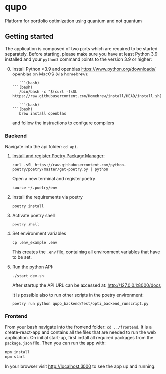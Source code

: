 # qupo

Platform for portfolio optimization using quantum and not quantum

## Getting started

The application is composed of two parts which are required to be started separately. Before starting, please make sure you have at least Python 3.9 installed and your `python3` command points to the version 3.9 or higher:

0. Install Python >3.9 and openblas
   https://www.python.org/downloads/
   openblas on MacOS (via homebrew):

   ````(bash)
      ```(bash)
   ```(bash)
      /bin/bash -c "$(curl -fsSL https://raw.githubusercontent.com/Homebrew/install/HEAD/install.sh)"
   ````

   ````(bash)
      ```(bash)
   ```(bash)
      brew install openblas
   ````

   and follow the instructions to configure compilers

### Backend

Navigate into the api folder: `cd api`.

1. [Install and register Poetry Package Manager](https://python-poetry.org/docs/#installation):

   ```(bash)
   curl -sSL https://raw.githubusercontent.com/python-poetry/poetry/master/get-poetry.py | python
   ```

   Open a new terminal and register poetry

   ```(bash)
   source ~/.poetry/env
   ```

2. Install the requirements via poetry

   ```(bash)
   poetry install
   ```

3. Activate poetry shell

   ```(bash)
   poetry shell
   ```

4. Set environment variables

   ```(bash)
   cp .env_example .env
   ```

   This creates the `.env` file, containing all environment variables that have to be set.

5. Run the python API:

   ```(bash)
   ./start_dev.sh
   ```

   After startup the API URL can be accessed at: <http://127.0.0.1:8000/docs>

   It is possible also to run other scripts in the poetry environment:

   ```(bash)
   poetry run python qupo_backend/test/opti_backend_runscript.py
   ```

### Frontend

From your bash navigate into the frontend folder: `cd ../frontend`. It is a create-react-app and contains all the files that are needed to run the web application. On initial start-up, first install all required packages from the `package.json` file. Then you can run the app with:

```bash
npm install
npm start
```

In your browser visit [http://localhost:3000](http://localhost:3000) to see the app up and running.
